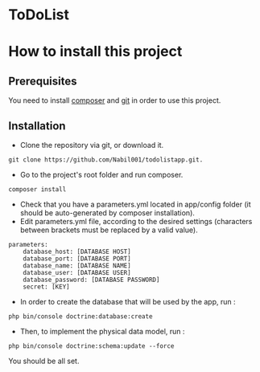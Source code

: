 ToDoList
========
# How to install this project
## Prerequisites
You need to install [composer](https://getcomposer.org/) and [git](https://git-scm.com/) in order to use this project.
## Installation
- Clone the repository via git, or download it.
```
git clone https://github.com/Nabil001/todolistapp.git.
```
- Go to the project's root folder and run composer.
```
composer install
```
- Check that you have a parameters.yml located in app/config folder (it should be auto-generated by composer installation).
- Edit parameters.yml file, according to the desired settings (characters between brackets must be replaced by a valid value).
```
parameters:
    database_host: [DATABASE HOST]
    database_port: [DATABASE PORT]
    database_name: [DATABASE NAME]
    database_user: [DATABASE USER]
    database_password: [DATABASE PASSWORD]
    secret: [KEY]

```
- In order to create the database that will be used by the app, run :
```
php bin/console doctrine:database:create
```
- Then, to implement the physical data model, run :
```
php bin/console doctrine:schema:update --force
```
You should be all set.
